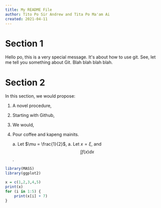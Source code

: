 ```yaml
---
title: My README File
author: Tito Po Sir Andrew and Tita Po Ma'am Ai
created: 2021-04-11
---
```


# Section 1

Hello po, this is a very special message. It's about how to use git. See, let
me tell you something about Git. Blah blah blah blah.

# Section 2

In this section, we would propose:

1. A novel procedure,
1. Starting with Github,
1. We would,
1. Pour coffee and kapeng mainits.

   a. Let $\mu = \frac{1}{2}$,
   a. Let $x = \xi$, and
      $$\int f(x) dx$$.

```r
library(MASS)
library(ggplot2)

x = c(1,2,3,4,5)
print(x)
for (i in 1:5) {
	print(x[i] + 7)
}
```


